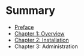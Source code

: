 # Summary

* [Preface](README.md)
* [Chapter 1: Overview](chapter_1_introduction.md)
* [Chapter 2: Installation](chapter_2_installation.md)
* Chapter 3: Administration

